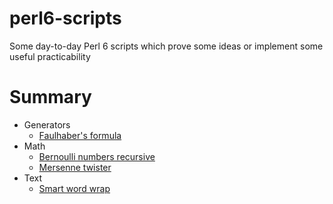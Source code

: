 # perl6-scripts

Some day-to-day Perl 6 scripts which prove some ideas or implement some useful practicability

# Summary

* Generators
    * [Faulhaber's formula](./Generators/faulhaber_s_formula.p6)
* Math
    * [Bernoulli numbers recursive](./Math/bernoulli_numbers_recursive.p6)
    * [Mersenne twister](./Math/mersenne_twister.p6)
* Text
    * [Smart word wrap](./Text/smart_word_wrap.p6)
